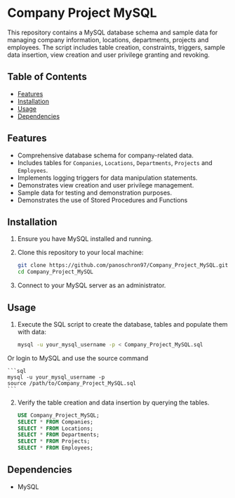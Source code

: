 # Company Project MySQL

This repository contains a MySQL database schema and sample data for managing company information, locations, departments, projects and employees. The script includes table creation, constraints, triggers, sample data insertion, view creation and user privilege granting and revoking.

## Table of Contents
- [Features](#features)
- [Installation](#installation)
- [Usage](#usage)
- [Dependencies](#dependencies)

## Features

- Comprehensive database schema for company-related data.
- Includes tables for `Companies`, `Locations`, `Departments`, `Projects` and `Employees`.
- Implements logging triggers for data manipulation statements.
- Demonstrates view creation and user privilege management.
- Sample data for testing and demonstration purposes.
- Demonstrates the use of Stored Procedures and Functions

## Installation

1.  Ensure you have MySQL installed and running.
2.  Clone this repository to your local machine:

    ```bash
    git clone https://github.com/panoschron97/Company_Project_MySQL.git
    cd Company_Project_MySQL
    ```

3.  Connect to your MySQL server as an administrator.

## Usage

1.  Execute the SQL script to create the database, tables and populate them with data:

    ```bash
    mysql -u your_mysql_username -p < Company_Project_MySQL.sql
    ```
   Or login to MySQL and use the source command

    ```sql
    mysql -u your_mysql_username -p
    source /path/to/Company_Project_MySQL.sql
    ```

2.  Verify the table creation and data insertion by querying the tables.
    
    ```sql
    USE Company_Project_MySQL;
    SELECT * FROM Companies;
    SELECT * FROM Locations;
    SELECT * FROM Departments;
    SELECT * FROM Projects;
    SELECT * FROM Employees;
    ```

## Dependencies

-   MySQL
